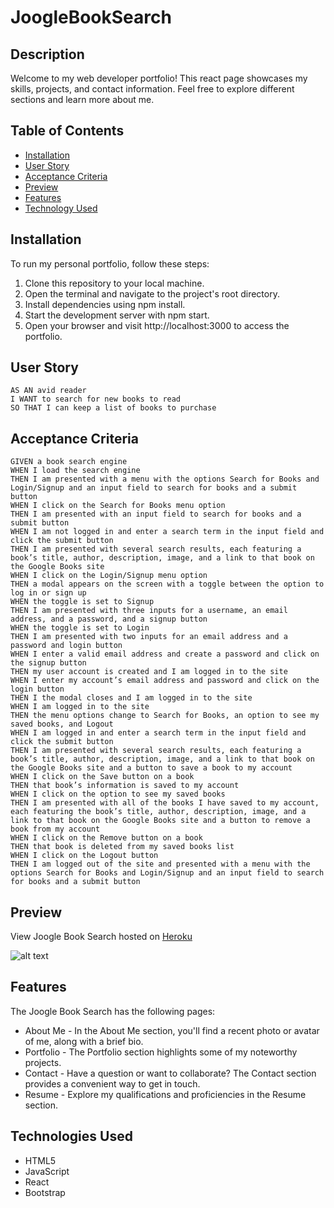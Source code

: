 # JoogleBookSearch

## Description
Welcome to my web developer portfolio! This react page showcases my skills, projects, and contact information. 
Feel free to explore different sections and learn more about me.

## Table of Contents

- [Installation](#installation)
- [User Story](#user-story)
- [Acceptance Criteria](#acceptance-criteria)
- [Preview](#preview)
- [Features](#features)
- [Technology Used](#technologies-used)


## Installation
To run my personal portfolio, follow these steps:

1. Clone this repository to your local machine.
2. Open the terminal and navigate to the project's root directory.
3. Install dependencies using npm install.
4. Start the development server with npm start.
5. Open your browser and visit http://localhost:3000 to access the portfolio.

## User Story
```
AS AN avid reader
I WANT to search for new books to read
SO THAT I can keep a list of books to purchase
```

## Acceptance Criteria
```
GIVEN a book search engine
WHEN I load the search engine
THEN I am presented with a menu with the options Search for Books and Login/Signup and an input field to search for books and a submit button
WHEN I click on the Search for Books menu option
THEN I am presented with an input field to search for books and a submit button
WHEN I am not logged in and enter a search term in the input field and click the submit button
THEN I am presented with several search results, each featuring a book’s title, author, description, image, and a link to that book on the Google Books site
WHEN I click on the Login/Signup menu option
THEN a modal appears on the screen with a toggle between the option to log in or sign up
WHEN the toggle is set to Signup
THEN I am presented with three inputs for a username, an email address, and a password, and a signup button
WHEN the toggle is set to Login
THEN I am presented with two inputs for an email address and a password and login button
WHEN I enter a valid email address and create a password and click on the signup button
THEN my user account is created and I am logged in to the site
WHEN I enter my account’s email address and password and click on the login button
THEN I the modal closes and I am logged in to the site
WHEN I am logged in to the site
THEN the menu options change to Search for Books, an option to see my saved books, and Logout
WHEN I am logged in and enter a search term in the input field and click the submit button
THEN I am presented with several search results, each featuring a book’s title, author, description, image, and a link to that book on the Google Books site and a button to save a book to my account
WHEN I click on the Save button on a book
THEN that book’s information is saved to my account
WHEN I click on the option to see my saved books
THEN I am presented with all of the books I have saved to my account, each featuring the book’s title, author, description, image, and a link to that book on the Google Books site and a button to remove a book from my account
WHEN I click on the Remove button on a book
THEN that book is deleted from my saved books list
WHEN I click on the Logout button
THEN I am logged out of the site and presented with a menu with the options Search for Books and Login/Signup and an input field to search for books and a submit button  
```

## Preview
View Joogle Book Search hosted on [Heroku](https://jeffreyvicente.github.io/20-PersonalReactPortfolio/#home)

![alt text](/src/assets/images/projectImages/portfolioDemo.gif)



## Features
The Joogle Book Search has the following pages:
- About Me - In the About Me section, you'll find a recent photo or avatar of me, along with a brief bio. 
- Portfolio - The Portfolio section highlights some of my noteworthy projects.
- Contact - Have a question or want to collaborate? The Contact section provides a convenient way to get in touch. 
- Resume - Explore my qualifications and proficiencies in the Resume section. 

## Technologies Used
- HTML5
- JavaScript 
- React
- Bootstrap

